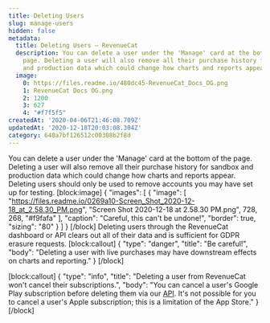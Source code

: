 ```yaml
---
title: Deleting Users
slug: manage-users
hidden: false
metadata:
  title: Deleting Users – RevenueCat
  description: You can delete a user under the 'Manage' card at the bottom of the
    page. Deleting a user will also remove all their purchase history for sandbox
    and production data which could change how charts and reports appear.
  image:
    0: https://files.readme.io/480dc45-RevenueCat_Docs_OG.png
    1: RevenueCat Docs OG.png
    2: 1200
    3: 627
    4: "#f7f5f5"
createdAt: '2020-04-06T21:46:08.709Z'
updatedAt: '2020-12-18T20:03:08.304Z'
category: 640a7bf126512c00308b2f8d
---
```

You can delete a user under the 'Manage' card at the bottom of the page. Deleting a user will also remove all their purchase history for sandbox and production data which could change how charts and reports appear. Deleting users should only be used to remove accounts you may have set up for testing.
[block:image]
{
  "images": [
    {
      "image": [
        "https://files.readme.io/0269a10-Screen_Shot_2020-12-18_at_2.58.30_PM.png",
        "Screen Shot 2020-12-18 at 2.58.30 PM.png",
        728,
        268,
        "#f9fafa"
      ],
      "caption": "Careful, this can't be undone!",
      "border": true,
      "sizing": "80"
    }
  ]
}
[/block]
Deleting users through the RevenueCat dashboard or API clears out all of their data and is sufficient for GDPR erasure requests.
[block:callout]
{
  "type": "danger",
  "title": "Be careful!",
  "body": "Deleting a user with live purchases may have downstream effects on charts and reporting."
}
[/block]

[block:callout]
{
  "type": "info",
  "title": "Deleting a user from RevenueCat won't cancel their subscriptions.",
  "body": "You can cancel a user's Google Play subscription before deleting them via our [API](https://docs.revenuecat.com/reference#revoke-a-google-subscription). It's not possible for you to cancel a user's Apple subscription; this is a limitation of the App Store."
}
[/block]